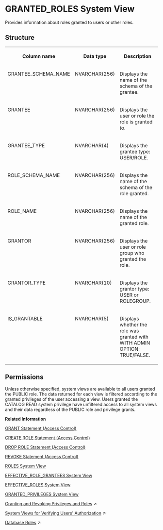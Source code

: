 <!-- loio20a5c3b675191014b696cc4ea6ed8362 -->

# GRANTED\_ROLES System View

Provides information about roles granted to users or other roles.



<a name="loio20a5c3b675191014b696cc4ea6ed8362___g_r_a_n_t_e_d__r_o_l_e_s_1struct_GRANTED_ROLES"/>

## Structure


<table>
<tr>
<th valign="top">

Column name

</th>
<th valign="top">

Data type

</th>
<th valign="top">

Description

</th>
</tr>
<tr>
<td valign="top">

GRANTEE\_SCHEMA\_NAME

</td>
<td valign="top">

NVARCHAR\(256\)

</td>
<td valign="top">

Displays the name of the schema of the grantee.

</td>
</tr>
<tr>
<td valign="top">

GRANTEE

</td>
<td valign="top">

NVARCHAR\(256\)

</td>
<td valign="top">

Displays the user or role the role is granted to.

</td>
</tr>
<tr>
<td valign="top">

GRANTEE\_TYPE

</td>
<td valign="top">

NVARCHAR\(4\)

</td>
<td valign="top">

Displays the grantee type: USER/ROLE.

</td>
</tr>
<tr>
<td valign="top">

ROLE\_SCHEMA\_NAME

</td>
<td valign="top">

NVARCHAR\(256\)

</td>
<td valign="top">

Displays the name of the schema of the role granted.

</td>
</tr>
<tr>
<td valign="top">

ROLE\_NAME

</td>
<td valign="top">

NVARCHAR\(256\)

</td>
<td valign="top">

Displays the name of the granted role.

</td>
</tr>
<tr>
<td valign="top">

GRANTOR

</td>
<td valign="top">

NVARCHAR\(256\)

</td>
<td valign="top">

Displays the user or role group who granted the role.

</td>
</tr>
<tr>
<td valign="top">

GRANTOR\_TYPE

</td>
<td valign="top">

NVARCHAR\(10\)

</td>
<td valign="top">

Displays the grantor type: USER or ROLEGROUP.

</td>
</tr>
<tr>
<td valign="top">

IS\_GRANTABLE

</td>
<td valign="top">

NVARCHAR\(5\)

</td>
<td valign="top">

Displays whether the role was granted with WITH ADMIN OPTION: TRUE/FALSE.

</td>
</tr>
</table>



<a name="loio20a5c3b675191014b696cc4ea6ed8362__section_rw3_dpb_dzb"/>

## Permissions

Unless otherwise specified, system views are available to all users granted the PUBLIC role. The data returned for each view is filtered according to the granted privileges of the user accessing a view. Users granted the CATALOG READ system privilege have unfiltered access to all system views and their data regardless of the PUBLIC role and privilege grants.

**Related Information**  


[GRANT Statement \(Access Control\)](../../010-SQL-Reference/012-SQL-Statements/grant-statement-access-control-20f674e.md "Grants various types of privileges to users and roles.")

[CREATE ROLE Statement \(Access Control\)](../../010-SQL-Reference/012-SQL-Statements/create-role-statement-access-control-20d4a23.md "Creates a new role.")

[DROP ROLE Statement \(Access Control\)](../../010-SQL-Reference/012-SQL-Statements/drop-role-statement-access-control-20d74f7.md "Drops a role.")

[REVOKE Statement \(Access Control\)](../../010-SQL-Reference/012-SQL-Statements/revoke-statement-access-control-20fc91c.md "Revokes roles or privileges for the specified objects from a user or role.")

[ROLES System View](roles-system-view-20cd8af.md "Shows available roles.")

[EFFECTIVE\_ROLE\_GRANTEES System View](effective-role-grantees-system-view-d2beddd.md "Provides information regarding the users and roles that the role is granted to.")

[EFFECTIVE\_ROLES System View](effective-roles-system-view-20a3229.md "Provides the roles of the current user.")

[GRANTED\_PRIVILEGES System View](granted-privileges-system-view-20a5958.md "Provides information about privileges and roles granted to users.")

[Granting and Revoking Privileges and Roles](https://help.sap.com/viewer/a1317de16a1e41a6b0ff81849d80713c/2024_1_QRC/en-US/c719b2e7d9761014b9d798770c3d0958.html "To be able to grant and revoke privileges and roles to and from users and roles, the granting or revoking user must meet a number of prerequisites.") :arrow_upper_right:

[System Views for Verifying Users' Authorization](https://help.sap.com/viewer/a1317de16a1e41a6b0ff81849d80713c/2024_1_QRC/en-US/ddae823e3b27477ea4c949607eebc435.html "You can query several system views to get detailed information about exactly which privileges and roles users have and how they come to have them. This can help you to understand why a user is authorized to perform particular actions, access particular data, or not.") :arrow_upper_right:

[Database Roles](https://help.sap.com/viewer/a1317de16a1e41a6b0ff81849d80713c/2024_1_QRC/en-US/e7f358b6e85b4610a2b62c5a25755fc0.html "A database role is a collection of privileges that can be granted to either a database user or another role in runtime.") :arrow_upper_right:

